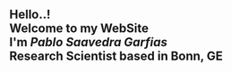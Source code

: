 <h2>Hello..!<br/>
Welcome to my WebSite<br/>
I'm <em>Pablo Saavedra Garfias</em><br/>
Research Scientist based in Bonn, GE<br/>
</h2>
